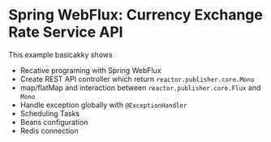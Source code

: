 # Spring WebFlux: Currency Exchange Rate Service API

This example basicakky shows
- Recative programing with Spring WebFlux
- Create REST API controller which return `reactor.publisher.core.Mono`
- map/flatMap and interaction between `reactor.publisher.core.Flux` and `Mono`
- Handle exception globally with `@ExceptionHandler`
- Scheduling Tasks
- Beans configuration
- Redis connection
